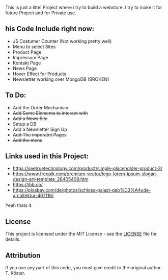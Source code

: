 This is just a littel Project where i try to build a webstore.
I try to make it for future Project and for Private use.

## his Code Include right now:
- JS Costumer Counter (Not working pretty well)
- Menu to select Sites 
- Product Page 
- Impressum Page
- Kontakt Page 
- News Page 
- Hover Effect for Products 
- Newsletter working over MongoDB (BROKEN) 

## To Do:
- Add the Order Mechanism  
- ~~Add Some Elements to interact with~~
- ~~Add a News Site~~ 
- Setup a DB
- Add a Newsletter Sign Up
- ~~Add The imporatnt Pages~~
- ~~Add the menu~~ 

## Links used in this Project:
- https://seetruetechnology.com/product/simple-placeholder-product-3/
- https://www.freepik.com/premium-vector/logo-lorem-ipsum-slogan-design-art-template_28405409.htm
- https://ibb.co/
- https://pixabay.com/de/photos/schloss-palast-geb%C3%A4ude-architektur-467116/ 

Yeah thats it.

## License
This project is licensed under the MIT License - see the [LICENSE](licence.md) file for details.

## Attribution
If you use any part of this code, you must give credit to the original author T. Köster.
